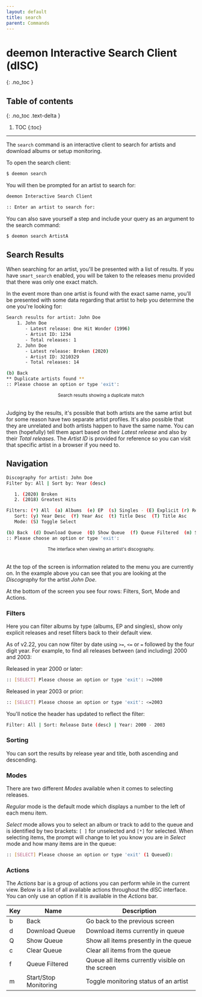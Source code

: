 ```yaml
---
layout: default
title: search
parent: Commands
---
```


# deemon Interactive Search Client (dISC)
{: .no_toc }

## Table of contents
{: .no_toc .text-delta }

1. TOC
{:toc}

---
The `search` command is an interactive client to search for artists and download albums or setup monitoring.

To open the search client:

```bash
$ deemon search
```

You will then be prompted for an artist to search for:
```bash
deemon Interactive Search Client

:: Enter an artist to search for:
```

You can also save yourself a step and include your query as an argument to the search command:

```bash
$ deemon search ArtistA 
```

## Search Results
When searching for an artist, you'll be presented with a list of results. If you have `smart_search` enabled, you will be taken to the releases menu provided that there was only one exact match.

In the event more than one artist is found with the exact same name, you'll be presented with some data regarding that artist to help you determine the one you're looking for:

```bash
Search results for artist: John Doe
    1. John Doe
       - Latest release: One Hit Wonder (1996)
       - Artist ID: 1234
       - Total releases: 1
    2. John Doe
       - Latest release: Broken (2020)
       - Artist ID: 3210329
       - Total releases: 14

(b) Back
** Duplicate artists found **
:: Please choose an option or type 'exit': 
```

<small><center>Search results showing a duplicate match</center></small><br>

Judging by the results, it's possible that both artists are the same artist but for some reason have two separate artist profiles. It's also possible that they are unrelated and both artists happen to have the same name. You can then (hopefully) tell them apart based on their _Latest release_ and also by their _Total releases_. The _Artist ID_ is provided for reference so you can visit that specific artist in a browser if you need to.

## Navigation

```bash
Discography for artist: John Doe
Filter by: All | Sort by: Year (desc)

   1. (2020) Broken
   2. (2018) Greatest Hits

Filters: (*) All  (a) Albums  (e) EP  (s) Singles - (E) Explicit (r) Reset
   Sort: (y) Year Desc  (Y) Year Asc  (t) Title Desc  (T) Title Asc
   Mode: (S) Toggle Select

(b) Back  (d) Download Queue  (Q) Show Queue  (f) Queue Filtered  (m) Stop Monitoring
:: Please choose an option or type 'exit':
```

<small><center>The interface when viewing an artist's discography.</center></small><br>

At the top of the screen is information related to the menu you are currently on. In the example above you can see that you are looking at the _Discography_ for the artist _John Doe_.

At the bottom of the screen you see four rows: Filters, Sort, Mode and Actions.

### Filters
Here you can filter albums by type (albums, EP and singles), show only explicit releases and reset filters back to their default view.

As of v2.22, you can now filter by date using `>=`, `<=` or `=` followed by the four digit year. For example, to find all releases between (and including) 2000 and 2003:

Released in year 2000 or later:
```bash
:: [SELECT] Please choose an option or type 'exit': >=2000
```

Released in year 2003 or prior:
```bash
:: [SELECT] Please choose an option or type 'exit': <=2003
```

You'll notice the header has updated to reflect the filter:
```bash
Filter: All | Sort: Release Date (desc) | Year: 2000 - 2003
```

### Sorting
You can sort the results by release year and title, both ascending and descending.

### Modes
There are two different _Modes_ available when it comes to selecting releases.

_Regular_ mode is the default mode which displays a number to the left of each menu item.

_Select_ mode allows you to select an album or track to add to the queue and is identified by two brackets: `[ ]` for unselected and `[*]` for selected. When selecting items, the prompt will change to let you know you are in _Select_ mode and how many items are in the queue:

```bash
:: [SELECT] Please choose an option or type 'exit' (1 Queued):
```

### Actions

The _Actions_ bar is a group of actions you can perform while in the current view. Below is a list of all available actions throughout the dISC interface. You can only use an option if it is available in the _Actions_ bar.

|Key|Name|Description|
|-|--|---|
|b|Back|Go back to the previous screen|
|d|Download Queue|Download items currently in queue|
|Q|Show Queue|Show all items presently in the queue|
|c|Clear Queue|Clear all items from the queue|
|f|Queue Filtered|Queue all items currently visible on the screen|
|m|Start/Stop Monitoring|Toggle monitoring status of an artist|
